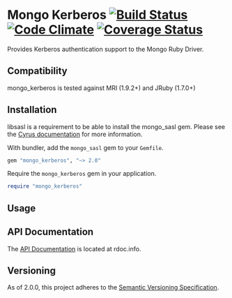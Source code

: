Mongo Kerberos [![Build Status](https://secure.travis-ci.org/mongodb/mongo-kerberos.png?branch=master&.png)](http://travis-ci.org/mongodb/mongo-kerberos) [![Code Climate](https://codeclimate.com/github/mongodb/mongo-kerberos.png)](https://codeclimate.com/github/mongodb/mongo-kerberos) [![Coverage Status](https://coveralls.io/repos/mongodb/mongo-kerberos/badge.png?branch=master)](https://coveralls.io/r/mongodb/mongo-kerberos?branch=master)
====

Provides Kerberos authentication support to the Mongo Ruby Driver.

Compatibility
-------------

mongo_kerberos is tested against MRI (1.9.2+) and JRuby (1.7.0+)

Installation
------------

libsasl is a requirement to be able to install the mongo_sasl gem. Please see the
[Cyrus documentation](http://cyrusimap.web.cmu.edu/docs/cyrus-sasl/2.1.25/) for more
information.

With bundler, add the `mongo_sasl` gem to your `Gemfile`.

```ruby
gem "mongo_kerberos", "~> 2.0"
```

Require the `mongo_kerberos` gem in your application.

```ruby
require "mongo_kerberos"
```

Usage
-----


API Documentation
-----------------

The [API Documentation](http://rdoc.info/github/mongodb/mongo-kerberos/master/frames) is
located at rdoc.info.

Versioning
----------

As of 2.0.0, this project adheres to the [Semantic Versioning Specification](http://semver.org/).
